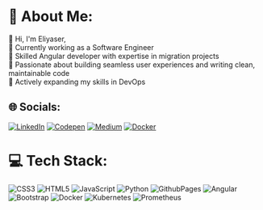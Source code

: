 # 💫 About Me:
👋 Hi, I'm Eliyaser,<br>🔭 Currently working as a Software Engineer<br>👯 Skilled Angular developer with expertise in migration projects<br>🚀 Passionate about building seamless user experiences and writing clean, maintainable code<br>🌱 Actively expanding my skills in DevOps


## 🌐 Socials:
[![LinkedIn](https://img.shields.io/badge/LinkedIn-%230077B5.svg?logo=linkedin&logoColor=white)](https://linkedin.com/in/in/eliyaser-james-63198918b) 
[![Codepen](https://img.shields.io/badge/Codepen-000000?style=for-the-badge&logo=codepen&logoColor=white)](eliyaser/) 
[![Medium](https://img.shields.io/badge/Medium-12100E?logo=medium&logoColor=white)](https://medium.com/@eliyaser3121)
[![Docker](https://img.shields.io/badge/docker-12100E?logo=docker&logoColor=blue)](https://hub.docker.com/u/eliyaser)

# 💻 Tech Stack:
![CSS3](https://img.shields.io/badge/css3-%231572B6.svg?style=for-the-badge&logo=css3&logoColor=white) ![HTML5](https://img.shields.io/badge/html5-%23E34F26.svg?style=for-the-badge&logo=html5&logoColor=white) ![JavaScript](https://img.shields.io/badge/javascript-%23323330.svg?style=for-the-badge&logo=javascript&logoColor=%23F7DF1E) ![Python](https://img.shields.io/badge/python-3670A0?style=for-the-badge&logo=python&logoColor=ffdd54) ![GithubPages](https://img.shields.io/badge/github%20pages-121013?style=for-the-badge&logo=github&logoColor=white) ![Angular](https://img.shields.io/badge/angular-%23DD0031.svg?style=for-the-badge&logo=angular&logoColor=white) ![Bootstrap](https://img.shields.io/badge/bootstrap-%238511FA.svg?style=for-the-badge&logo=bootstrap&logoColor=white) ![Docker](https://img.shields.io/badge/docker-%230db7ed.svg?style=for-the-badge&logo=docker&logoColor=white) ![Kubernetes](https://img.shields.io/badge/kubernetes-%23326ce5.svg?style=for-the-badge&logo=kubernetes&logoColor=white) ![Prometheus](https://img.shields.io/badge/Prometheus-E6522C?style=for-the-badge&logo=Prometheus&logoColor=white)
<!-- 
# 📊 GitHub Stats:
![](https://github-readme-stats.vercel.app/api?username=eliyaser&theme=dark&hide_border=false&include_all_commits=true&count_private=false)<br/>
![](https://github-readme-streak-stats.herokuapp.com/?user=eliyaser&theme=dark&hide_border=false)<br/>
![](https://github-readme-stats.vercel.app/api/top-langs/?username=eliyaser&theme=dark&hide_border=false&include_all_commits=true&count_private=false&layout=compact)
### ✍️ Random Dev Quote
![](https://quotes-github-readme.vercel.app/api?type=horizontal&theme=dark)
---
[![](https://visitcount.itsvg.in/api?id=eliyaser&icon=0&color=0)](https://visitcount.itsvg.in)

 -->
